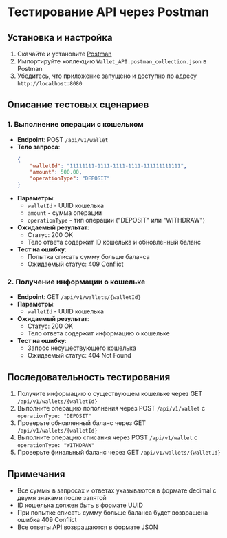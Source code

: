 # Тестирование API через Postman

## Установка и настройка

1. Скачайте и установите [Postman](https://www.postman.com/downloads/)
2. Импортируйте коллекцию `Wallet_API.postman_collection.json` в Postman
3. Убедитесь, что приложение запущено и доступно по адресу `http://localhost:8080`

## Описание тестовых сценариев

### 1. Выполнение операции с кошельком
- **Endpoint**: POST `/api/v1/wallet`
- **Тело запроса**:
  ```json
  {
      "walletId": "11111111-1111-1111-1111-111111111111",
      "amount": 500.00,
      "operationType": "DEPOSIT"
  }
  ```
- **Параметры**:
  - `walletId` - UUID кошелька
  - `amount` - сумма операции
  - `operationType` - тип операции ("DEPOSIT" или "WITHDRAW")
- **Ожидаемый результат**: 
  - Статус: 200 OK
  - Тело ответа содержит ID кошелька и обновленный баланс
- **Тест на ошибку**:
  - Попытка списать сумму больше баланса
  - Ожидаемый статус: 409 Conflict

### 2. Получение информации о кошельке
- **Endpoint**: GET `/api/v1/wallets/{walletId}`
- **Параметры**: 
  - `walletId` - UUID кошелька
- **Ожидаемый результат**:
  - Статус: 200 OK
  - Тело ответа содержит информацию о кошельке
- **Тест на ошибку**:
  - Запрос несуществующего кошелька
  - Ожидаемый статус: 404 Not Found

## Последовательность тестирования

1. Получите информацию о существующем кошельке через GET `/api/v1/wallets/{walletId}`
2. Выполните операцию пополнения через POST `/api/v1/wallet` с `operationType: "DEPOSIT"`
3. Проверьте обновленный баланс через GET `/api/v1/wallets/{walletId}`
4. Выполните операцию списания через POST `/api/v1/wallet` с `operationType: "WITHDRAW"`
5. Проверьте финальный баланс через GET `/api/v1/wallets/{walletId}`

## Примечания

- Все суммы в запросах и ответах указываются в формате decimal с двумя знаками после запятой
- ID кошелька должен быть в формате UUID
- При попытке списать сумму больше баланса будет возвращена ошибка 409 Conflict
- Все ответы API возвращаются в формате JSON 